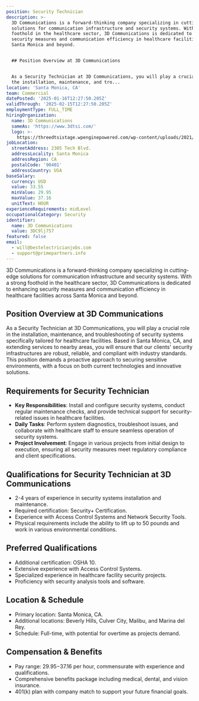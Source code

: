 ```yaml
---
position: Security Technician
description: >-
  3D Communications is a forward-thinking company specializing in cutting-edge
  solutions for communication infrastructure and security systems. With a strong
  foothold in the healthcare sector, 3D Communications is dedicated to enhancing
  security measures and communication efficiency in healthcare facilities across
  Santa Monica and beyond.


  ## Position Overview at 3D Communications


  As a Security Technician at 3D Communications, you will play a crucial role in
  the installation, maintenance, and tro...
location: 'Santa Monica, CA'
team: Commercial
datePosted: '2025-01-16T12:27:50.205Z'
validThrough: '2025-02-15T12:27:50.205Z'
employmentType: FULL_TIME
hiringOrganization:
  name: 3D Communications
  sameAs: 'https://www.3dtsi.com/'
  logo: >-
    https://threedtsistage.wpenginepowered.com/wp-content/uploads/2021/01/logo-default.png
jobLocation:
  streetAddress: 2305 Tech Blvd.
  addressLocality: Santa Monica
  addressRegion: CA
  postalCode: '90401'
  addressCountry: USA
baseSalary:
  currency: USD
  value: 33.55
  minValue: 29.95
  maxValue: 37.16
  unitText: HOUR
experienceRequirements: midLevel
occupationalCategory: Security
identifier:
  name: 3D Communications
  value: 3DC9lj757
featured: false
email:
  - will@bestelectricianjobs.com
  - support@primepartners.info
---
```




3D Communications is a forward-thinking company specializing in cutting-edge solutions for communication infrastructure and security systems. With a strong foothold in the healthcare sector, 3D Communications is dedicated to enhancing security measures and communication efficiency in healthcare facilities across Santa Monica and beyond.

## Position Overview at 3D Communications

As a Security Technician at 3D Communications, you will play a crucial role in the installation, maintenance, and troubleshooting of security systems specifically tailored for healthcare facilities. Based in Santa Monica, CA, and extending services to nearby areas, you will ensure that our clients' security infrastructures are robust, reliable, and compliant with industry standards. This position demands a proactive approach to securing sensitive environments, with a focus on both current technologies and innovative solutions.

## Requirements for Security Technician

- **Key Responsibilities**: Install and configure security systems, conduct regular maintenance checks, and provide technical support for security-related issues in healthcare facilities.
- **Daily Tasks**: Perform system diagnostics, troubleshoot issues, and collaborate with healthcare staff to ensure seamless operation of security systems.
- **Project Involvement**: Engage in various projects from initial design to execution, ensuring all security measures meet regulatory compliance and client specifications.

## Qualifications for Security Technician at 3D Communications

- 2-4 years of experience in security systems installation and maintenance.
- Required certification: Security+ Certification.
- Experience with Access Control Systems and Network Security Tools.
- Physical requirements include the ability to lift up to 50 pounds and work in various environmental conditions.

## Preferred Qualifications

- Additional certification: OSHA 10.
- Extensive experience with Access Control Systems.
- Specialized experience in healthcare facility security projects.
- Proficiency with security analysis tools and software.

## Location & Schedule

- Primary location: Santa Monica, CA.
- Additional locations: Beverly Hills, Culver City, Malibu, and Marina del Rey.
- Schedule: Full-time, with potential for overtime as projects demand.

## Compensation & Benefits

- Pay range: $29.95-$37.16 per hour, commensurate with experience and qualifications.
- Comprehensive benefits package including medical, dental, and vision insurance.
- 401(k) plan with company match to support your future financial goals.
